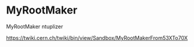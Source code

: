 # MyRootMaker
MyRootMaker ntuplizer 

https://twiki.cern.ch/twiki/bin/view/Sandbox/MyRootMakerFrom53XTo70X
